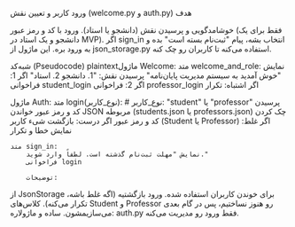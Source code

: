 ورود کاربر و تعیین نقش (welcome.py و auth.py)
هدف

خوشامدگویی و پرسیدن نقش (دانشجو یا استاد).
ورود با کد و رمز عبور (فقط برای یک دانشجو و یک استاد در MVP).
اگر sign_in انتخاب بشه، پیام "ثبت‌نام بسته است" بده و به ورود بره.
این ماژول از json_storage.py استفاده می‌کنه تا کاربران رو چک کنه.

شبه‌کد (Pseudocode)
plaintextماژول Welcome:
    متد welcome_and_role:
        نمایش "خوش آمدید به سیستم مدیریت پایان‌نامه"
        پرسیدن نقش: "1. دانشجو 2. استاد"
        اگر 1: فراخوانی student_login
        اگر 2: فراخوانی professor_login
        اگر اشتباه: تکرار

ماژول Auth:
    متد login(نوع_کاربر):  # نوع_کاربر: "student" یا "professor"
        پرسیدن کد و رمز عبور
        خواندن JSON مربوطه (students.json یا professors.json)
        چک کردن کد و رمز عبور
        اگر درست: بازگشت شیء کاربر (Student یا Professor)
        اگر غلط: نمایش خطا و تکرار

    متد sign_in:
        نمایش "مهلت ثبت‌نام گذشته است. لطفاً وارد شوید."
        فراخوانی login

        توضیحات:

از JsonStorage برای خوندن کاربران استفاده شده.
ورود بازگشتیه (اگه غلط باشه، تکرار می‌کنه).
کلاس‌های Student و Professor رو هنوز نساختیم، پس در گام بعدی می‌سازیمشون.
ساده و ماژولاره: auth.py فقط ورود رو مدیریت می‌کنه.